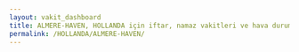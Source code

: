 ```yaml
---
layout: vakit_dashboard
title: ALMERE-HAVEN, HOLLANDA için iftar, namaz vakitleri ve hava durumu - ilçe/eyalet seç
permalink: /HOLLANDA/ALMERE-HAVEN/
---
```


<script type="text/javascript">
  var GLOBAL_COUNTRY = 'HOLLANDA';
  var GLOBAL_CITY = 'ALMERE-HAVEN';
  var GLOBAL_STATE = '';
  var lat = 72;
  var lon = 21;
</script>
